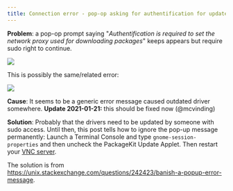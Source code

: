 ```yaml
---
title: Connection error - pop-op asking for authentification for update
---
```


**Problem**: a pop-op prompt saying "*Authentification is required to set the network proxy used for downloading packages*" keeps appears but require sudo right to continue.

![](../../../resources/wiki_images/Fig_4-1.png)

This is possibly the same/related error:

![](../../../resources/wiki_images/Fig_5-1.png)

**Cause**: It seems to be a generic error message caused outdated driver somewhere. **Update 2021-01-21:** this should be fixed now (@mcvinding)

**Solution**: Probably that the drivers need to be updated by someone with sudo access. Until then, this post tells how to ignore the pop-up message permanently: Launch a Terminal Console and type `gnome-session-properties` and then uncheck the PackageKit Update Applet. Then restart your [VNC server](../set-up-connection/03_Connect-to-Compute.md).

The solution is from https://unix.stackexchange.com/questions/242423/banish-a-popup-error-message.